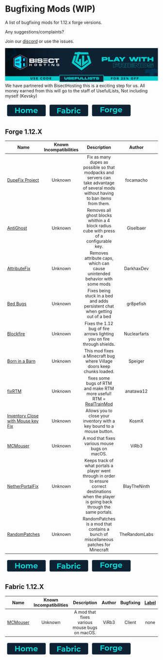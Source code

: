 # Bugfixing Mods (WIP)

A list of bugfixing mods for 1.12.x forge versions.

Any suggestions/complaints?

Join our [discord](https://discord.gg/8nzHYhVUQS) or use the issues.

[![Bisect Hosting Image](/images/promo.png)](https://bisecthosting.com/UsefulLists)
We have partnered with BisectHosting this is a exciting step for us. All money earned from this will go to the staff of UsefulLists, Not including myself (Kevsky)

[![Home](/images/button_small/home.png)](/README.md)[![Fabric](/images/button_small/fabric.png)](#fabric-112x)[![Forge](/images/button_small/forge.png)](#forge-112x)

## Forge 1.12.X

| Name | Known Incompatibilities | Description | Author | Bugfixing | [Label](/README.md#labels) |
| --- | :---: | :---: | :---: | :---: | :---: |
| [DupeFix Project](https://www.curseforge.com/minecraft/mc-mods/dupefix-project) | Unknown | Fix as many dupes as possible so that modpacks and servers can take advantage of several mods without having to ban items from them. | focamacho | Both | none |
| [AntiGhost](https://www.curseforge.com/minecraft/mc-mods/antighost) | Unknown | Removes all ghost blocks whithin a 4 block radius cube with press of a configurable key. | Giselbaer | Client | none |
| [AttributeFix](https://www.curseforge.com/minecraft/mc-mods/attributefix) | Unknown | Removes attribute caps, which can cause unintended behavior with some mods | DarkhaxDev | Server | none |
| [Bed Bugs](https://www.curseforge.com/minecraft/mc-mods/bed-bugs) | Unknown | Fixes being stuck in a bed and adds persistent chat when getting out of a bed | gr8pefish | Both | None |
| [Blockfire](https://modrinth.com/mod/blockfire) | Unknown | Fixes the 1.12 bug of fire arrows lighting you on fire through shields. | Nuclearfarts | Server | none |
| [Born in a Barn](https://www.curseforge.com/minecraft/mc-mods/born-in-a-barn) | Unknown | This mod fixes a Minecraft bug where Village doors keep chunks loaded. | Speiger | Server | none |
| [fixRTM](https://www.curseforge.com/minecraft/mc-mods/fixrtm) | Unknown | fixes some bugs of RTM and make RTM more useful! RTM = [RealTrainMod](https://www.curseforge.com/minecraft/mc-mods/realtrainmod) | anatawa12 | Both | none |
| [Inventory Close with Mouse key Fix](https://modrinth.com/mod/invclosefix) | Unknown | Allows you to close your inventory with a key bound to a mouse button. | KosmX | Client | none |
| [MCMouser](https://modrinth.com/mod/mcmouser) | Unknown |  A mod that fixes various mouse bugs on macOS. | ViRb3 | Client | none |
| [NetherPortalFix](https://www.curseforge.com/minecraft/mc-mods/netherportalfix) | Unknown | Keeps track of what portals a player went through in order to ensure correct destinations when the player is going back through the same portals. | BlayTheNinth | Server | none |
| [RandomPatches](https://www.curseforge.com/minecraft/mc-mods/randompatches-forge) | Unknown | RandomPatches is a mod that contains a bunch of miscellaneous patches for Minecraft | TheRandomLabs | Both | none |

[![Home](/images/button_small/home.png)](/README.md)[![Fabric](/images/button_small/fabric.png)](#fabric-112x)[![Forge](/images/button_small/forge.png)](#forge-112x)

## Fabric 1.12.X

| Name | Known Incompatibilities | Description | Author | Bugfixing | [Label](/README.md#labels) |
| --- | :---: | :---: | :---: | :---: | :---: |
| [MCMouser](https://modrinth.com/mod/mcmouser) | Unknown |  A mod that fixes various mouse bugs on macOS. | ViRb3 | Client | none |

[![Home](/images/button_small/home.png)](/README.md)[![Fabric](/images/button_small/fabric.png)](#fabric-112x)[![Forge](/images/button_small/forge.png)](#forge-112x)
